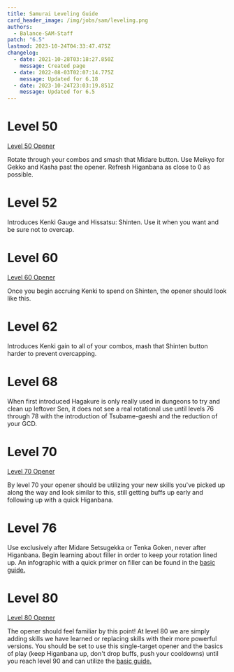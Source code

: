 ```yaml
---
title: Samurai Leveling Guide
card_header_image: /img/jobs/sam/leveling.png
authors:
  - Balance-SAM-Staff
patch: "6.5"
lastmod: 2023-10-24T04:33:47.475Z
changelog:
  - date: 2021-10-28T03:18:27.850Z
    message: Created page
  - date: 2022-08-03T02:07:14.775Z
    message: Updated for 6.18
  - date: 2023-10-24T23:03:19.851Z
    message: Updated for 6.5
---
```

# Level 50

[Level 50 Opener](https://ffxivrotations.com/3et8)

Rotate through your combos and smash that Midare button. Use Meikyo for Gekko and Kasha past the opener. Refresh Higanbana as close to 0 as possible.

# Level 52

Introduces Kenki Gauge and Hissatsu: Shinten. Use it when you want and be sure not to overcap.

# Level 60

[Level 60 Opener](https://ffxivrotations.com/3lvo)

Once you begin accruing Kenki to spend on Shinten, the opener should look like this.

# Level 62

Introduces Kenki gain to all of your combos, mash that Shinten button harder to prevent overcapping.

# Level 68

When first introduced Hagakure is only really used in dungeons to try and clean up leftover Sen, it does not see a real rotational use until levels 76 through 78 with the introduction of Tsubame-gaeshi and the reduction of your GCD.

# Level 70

[Level 70 Opener](https://ffxivrotations.com/3lvp)

By level 70 your opener should be utilizing your new skills you've picked up along the way and look similar to this, still getting buffs up early and following up with a quick Higanbana.

# Level 76

Use exclusively after Midare Setsugekka or Tenka Goken, never after Higanbana. Begin learning about filler in order to keep your rotation lined up. An infographic with a quick primer on filler can be found in the [basic guide.](https://www.thebalanceffxiv.com/jobs/melee/samurai/basic-guide/)

# Level 80

[Level 80 Opener](https://ffxivrotations.com/3lvq)

The opener should feel familiar by this point! At level 80 we are simply adding skills we have learned or replacing skills with their more powerful versions. You should be set to use this single-target opener and the basics of play (keep Higanbana up, don't drop buffs, push your cooldowns) until you reach level 90 and can utilize the [basic guide.](https://www.thebalanceffxiv.com/jobs/melee/samurai/basic-guide/)